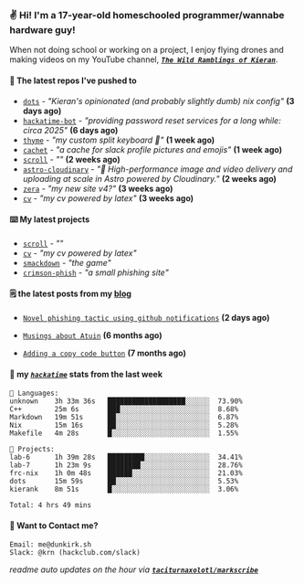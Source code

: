 ### ✌️ Hi! I'm a 17-year-old homeschooled programmer/wannabe hardware guy!

When not doing school or working on a project, I enjoy flying drones and making videos on my YouTube channel, [**_`The Wild Ramblings of Kieran`_**](https://youtube.com/@kieran.rambles).

#### 👷 The latest repos I've pushed to

- [`dots`](https://github.com/taciturnaxolotl/dots) - _"Kieran's opinionated (and probably slightly dumb) nix config"_ **(3 days ago)**
- [`hackatime-bot`](https://github.com/taciturnaxolotl/hackatime-bot) - _"providing password reset services for a long while: circa 2025"_ **(6 days ago)**
- [`thyme`](https://github.com/taciturnaxolotl/thyme) - _"my custom split keyboard 🫶"_ **(1 week ago)**
- [`cachet`](https://github.com/taciturnaxolotl/cachet) - _"a cache for slack profile pictures and emojis"_ **(1 week ago)**
- [`scroll`](https://github.com/taciturnaxolotl/scroll) - _""_ **(2 weeks ago)**
- [`astro-cloudinary`](https://github.com/cloudinary-community/astro-cloudinary) - _"🚀 High-performance image and video delivery and uploading at scale in Astro powered by Cloudinary."_ **(2 weeks ago)**
- [`zera`](https://github.com/taciturnaxolotl/zera) - _"my new site v4?"_ **(3 weeks ago)**
- [`cv`](https://github.com/taciturnaxolotl/cv) - _"my cv powered by latex"_ **(3 weeks ago)**

#### ⌨️ My latest projects

- [`scroll`](https://github.com/taciturnaxolotl/scroll) - _""_
- [`cv`](https://github.com/taciturnaxolotl/cv) - _"my cv powered by latex"_
- [`smackdown`](https://github.com/taciturnaxolotl/smackdown) - _"the game"_
- [`crimson-phish`](https://github.com/taciturnaxolotl/crimson-phish) - _"a small phishing site"_

#### 🗒️ the latest posts from my [blog](https://dunkirk.sh)

- [`Novel phishing tactic using github notifications`](https://dunkirk.sh/blog/github-phishing/) **(2 days ago)**

- [`Musings about Atuin`](https://dunkirk.sh/blog/atuin/) **(6 months ago)**

- [`Adding a copy code button`](https://dunkirk.sh/blog/adding-a-copy-button/) **(7 months ago)**



#### 📡 my [_`hackatime`_](https://waka.hackclub.com) stats from the last week

```text
💾 Languages:
unknown    3h 33m 36s   ███████████████████░░░░░░  73.90%
C++        25m 6s       ███░░░░░░░░░░░░░░░░░░░░░░  8.68%
Markdown   19m 51s      ██░░░░░░░░░░░░░░░░░░░░░░░  6.87%
Nix        15m 16s      ██░░░░░░░░░░░░░░░░░░░░░░░  5.28%
Makefile   4m 28s       █░░░░░░░░░░░░░░░░░░░░░░░░  1.55%

💼 Projects:
lab-6      1h 39m 28s   █████████░░░░░░░░░░░░░░░░  34.41%
lab-7      1h 23m 9s    ████████░░░░░░░░░░░░░░░░░  28.76%
frc-nix    1h 0m 48s    ██████░░░░░░░░░░░░░░░░░░░  21.03%
dots       15m 59s      ██░░░░░░░░░░░░░░░░░░░░░░░  5.53%
kierank    8m 51s       █░░░░░░░░░░░░░░░░░░░░░░░░  3.06%

Total: 4 hrs 49 mins
```

#### 📮 Want to Contact me?

```text
Email: me@dunkirk.sh
Slack: @krn (hackclub.com/slack)
```

_readme auto updates on the hour via [**`taciturnaxolotl/markscribe`**](https://github.com/taciturnaxolotl/markscribe)_
